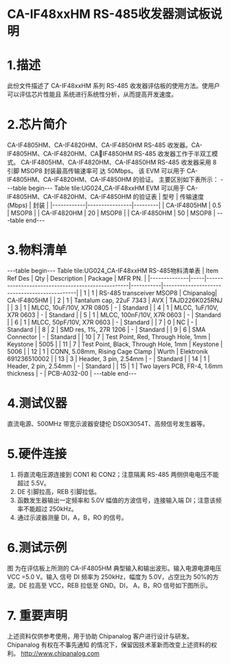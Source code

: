  # CA-IF48xxHM RS-485收发器测试板说明


# 1.描述
此份文件描述了 CA-IF48xxHM 系列 RS-485 收发器评估板的使用方法。使用户可以评估芯片性能且
系统进行系统性分析，从而提高开发速度。


# 2.芯片简介
CA-IF4805HM、CA-IF4820HM、CA-IF4850HM RS-485 收发器。CA-IF4805HM、CA-IF4820HM、CA￾IF4850HM RS-485 收发器工作于半双工模式。
CA-IF4805HM、CA-IF4820HM、CA-IF4850HM RS-485 收发器采用 8 引脚 MSOP8 封装最高传输速率可
达 50Mbps。
该 EVM 可以用于 CA-IF4805HM、CA-IF4820HM、CA-IF4850HM 的验证。
主要区别如下表所示：
---table begin---
Table tile:UG024_CA-IF48xxHM  EVM 可以用于 CA-IF4805HM、CA-IF4820HM、CA-IF4850HM 的验证表
| 型号        | 传输速度(Mbps) | 封装    |
|------------|----------------|---------|
| CA-IF4805HM | 0.5            | MSOP8   |
| CA-IF4820HM | 20             | MSOP8   |
| CA-IF4850HM | 50             | MSOP8   |
---table end---


# 3.物料清单
---table begin---
Table tile:UG024_CA-IF48xxHM RS-485物料清单表
| Item Ref Des | Qty | Description                                      | Package   | MFR           PN.                             |
|--------------|-----|--------------------------------------------------|-----------|----------------------------------------------|
| 1            | 1   | RS-485 transceiver MSOP8                        | Chipanalog| CA-IF4805HM                                  |
| 2            | 1   | Tantalum cap, 22uF 7343                        | AVX       | TAJD226K025RNJ                              |
| 3            | 1   | MLCC, 10uF/10V, X7R 0805                        | -         | Standard                                     |
| 4            | 1   | MLCC, 1uF/10V, X7R 0603                         | -         | Standard                                     |
| 5            | 1   | MLCC, 100nF/10V, X7R 0603                       | -         | Standard                                     |
| 6            | 1   | MLCC, 50pF/10V, X7R 0603                        | -         | Standard                                     |
| 7            | 0   | NC                                               | -         | Standard                                     |
| 8            | 2   | SMD res, 1%, 27R 1206                           | -         | Standard                                     |
| 9            | 6   | SMA Connector                                   | -         | Standard                                     |
| 10           | 7   | Test Point, Red, Through Hole, 1mm              | Keystone  | 5005                                         |
| 11           | 7   | Test Point, Black, Through Hole, 1mm            | Keystone  | 5006                                         |
| 12           | 1   | CONN, 5.08mm, Rising Cage Clamp                  | Wurth     | Elektronik 691236510002                      |
| 13           | 3   | Header, 3 pin, 2.54mm                           | -         | Standard                                     |
| 14           | 1   | Header, 2 pin, 2.54mm                           | -         | Standard                                     |
| 15           | 1   | Two layers PCB, FR-4, 1.6mm thickness           | -         | PCB-A032-00                                 |
---table end---


#  4.测试仪器
直流电源、500MHz 带宽示波器安捷伦 DSOX3054T、高频信号发生器等。



#  5.硬件连接
1. 将直流电压源连接到 CON1 和 CON2；注意隔离 RS-485 两侧供电电压不能超过 5.5V。
2. DE 引脚拉高，REB 引脚拉低。
3. 函数发生器输出一定频率和 5.0V 幅值的方波信号，连接输入端 DI；注意该频率不能超过
250kHz。
4. 通过示波器测量 DI，A，B，RO 的信号。


# 6.测试示例
图 为在评估板上所测的 CA-IF4805HM 典型输入和输出波形。输入电源电源电压 VCC =5.0 V。输入
信号 DI 频率为 250kHz，幅度为 5.0V，占空比为 50%的方波。DE 拉高至 VCC，REB 拉低至 GND。DI，
A，B，RO 信号如下图所示。


# 7. 重要声明
上述资料仅供参考使用，用于协助 Chipanalog 客户进行设计与研发。Chipanalog 有权在不事先通知
的情况下，保留因技术革新而改变上述资料的权利。 http://www.chipanalog.com
